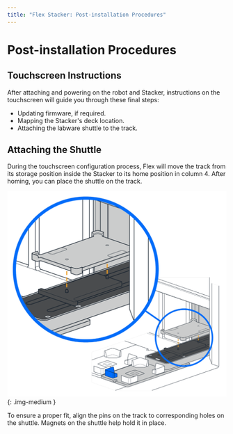 ```yaml
---
title: "Flex Stacker: Post-installation Procedures"
---
```


# Post-installation Procedures

## Touchscreen Instructions

After attaching and powering on the robot and Stacker, instructions on the touchscreen will guide you through these final steps:

- Updating firmware, if required.
- Mapping the Stacker's deck location.
- Attaching the labware shuttle to the track.

## Attaching the Shuttle

During the touchscreen configuration process, Flex will move the track from its storage position inside the Stacker to its home position in column 4. After homing, you can place the shuttle on the track.

![Place shuttle on Stacker's track](images/attach-shuttle.png){: .img-medium } <!-- width 70%; height auto-->

To ensure a proper fit, align the pins on the track to corresponding holes on the shuttle. Magnets on the shuttle help hold it in place.
